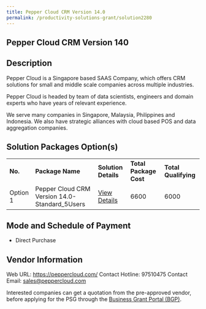 ```yaml
---
title: Pepper Cloud CRM Version 14.0
permalink: /productivity-solutions-grant/solution2280
---
```


## Pepper Cloud CRM Version 140

## Description

Pepper Cloud is a Singapore based SAAS Company, which offers CRM solutions for small and middle scale companies across multiple industries. 

Pepper Cloud is headed by team of data scientists, engineers and domain experts who have years of relevant experience.

We serve many companies in Singapore, Malaysia, Philippines and Indonesia. We also have strategic alliances with cloud based POS and data aggregation companies.

## Solution Packages Option(s)

<table>
<tr>
<td><b>No.</b></td>
<td><b>Package Name</b></td>
<td><b>Solution Details</b></td>
<td><b>Total Package Cost</b></td>
<td><b>Total Qualifying</b></td>
</tr>
<tr>
<td>Option 1</td>
<td>Pepper Cloud CRM Version 14.0-Standard_5Users</td>
<td><a href='https://www.gobusiness.gov.sg/images/psg/Pepper_Cloud_20200952_Desensitised_Annex_3_Part_2.pdf'>View Details</a></td>
<td>6600</td>
<td>6000</td>
</tr>
</table>

## Mode and Schedule of Payment

 - Direct Purchase

## Vendor Information

 Web URL: https://peppercloud.com/ 
Contact Hotline: 97510475 
Contact Email: sales@peppercloud.com 


Interested companies can get a quotation from the pre-approved vendor, before applying for the PSG through the <a href='https://www.businessgrants.gov.sg/'>Business Grant Portal (BGP)</a>.
